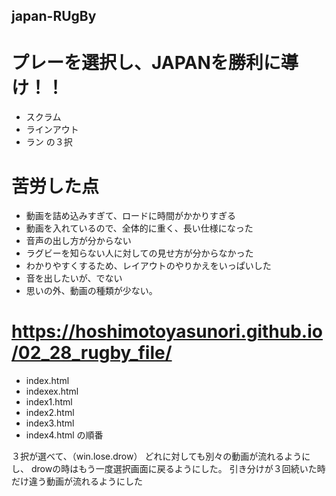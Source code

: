 ## japan-RUgBy

# プレーを選択し、JAPANを勝利に導け！！
- スクラム
- ラインアウト
- ラン
の３択
# 苦労した点
- 動画を詰め込みすぎて、ロードに時間がかかりすぎる
- 動画を入れているので、全体的に重く、長い仕様になった
- 音声の出し方が分からない
- ラグビーを知らない人に対しての見せ方が分からなかった
- わかりやすくするため、レイアウトのやりかえをいっぱいした
- 音を出したいが、でない
- 思いの外、動画の種類が少ない。

# https://hoshimotoyasunori.github.io/02_28_rugby_file/
- index.html
- indexex.html
- index1.html
- index2.html
- index3.html
- index4.html
の順番

３択が選べて、（win.lose.drow）
どれに対しても別々の動画が流れるようにし、
drowの時はもう一度選択画面に戻るようにした。
引き分けが３回続いた時だけ違う動画が流れるようにした
